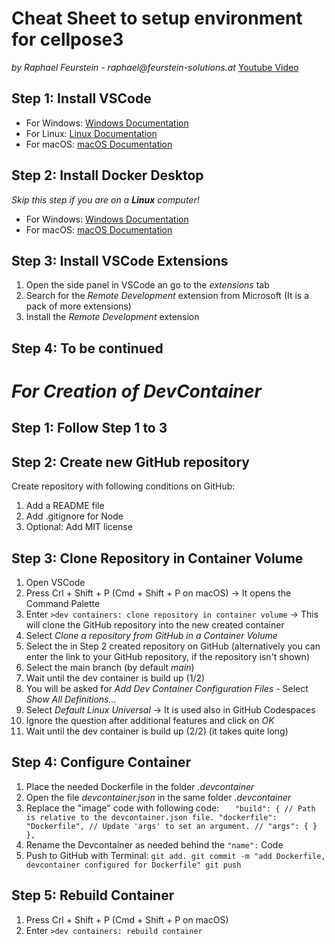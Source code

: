 # Cheat Sheet to setup environment for cellpose3

_by Raphael Feurstein - raphael@feurstein-solutions.at_
[Youtube Video](https://www.youtube.com/watch?v=SDa3v4Quj7Y)

## Step 1: Install VSCode

- For Windows: [Windows Documentation](https://code.visualstudio.com/docs/setup/windows)
- For Linux: [Linux Documentation](https://code.visualstudio.com/docs/setup/linux)
- For macOS: [macOS Documentation](https://code.visualstudio.com/docs/setup/mac)

## Step 2: Install Docker Desktop

_Skip this step if you are on a **Linux** computer!_

- For Windows: [Windows Documentation](https://docs.docker.com/desktop/install/windows-install/)
- For macOS: [macOS Documentation](https://docs.docker.com/desktop/install/mac-install/)

## Step 3: Install VSCode Extensions

1. Open the side panel in VSCode an go to the _extensions_ tab
2. Search for the _Remote Development_ extension from Microsoft (It is a pack of more extensions)
3. Install the _Remote Development_ extension

## Step 4: To be continued

# _For Creation of DevContainer_

## Step 1: Follow Step 1 to 3

## Step 2: Create new GitHub repository

Create repository with following conditions on GitHub:

1. Add a README file
2. Add .gitignore for Node
3. Optional: Add MIT license

## Step 3: Clone Repository in Container Volume

1. Open VSCode
2. Press Crl + Shift + P (Cmd + Shift + P on macOS) -> It opens the Command Palette
3. Enter `>dev containers: clone repository in container volume` -> This will clone the GitHub repository into the new created container
4. Select _Clone a repository from GitHub in a Container Volume_
5. Select the in Step 2 created repository on GitHub (alternatively you can enter the link to your GitHub repository, if the repository isn't shown)
6. Select the main branch (by default _main_)
7. Wait until the dev container is build up (1/2)
8. You will be asked for _Add Dev Container Configuration Files_ - Select _Show All Definitions..._
9. Select _Default Linux Universal_ -> It is used also in GitHub Codespaces
10. Ignore the question after additional features and click on _OK_
11. Wait until the dev container is build up (2/2) (it takes quite long)

## Step 4: Configure Container

1. Place the needed Dockerfile in the folder _.devcontainer_
2. Open the file _devcontainer.json_ in the same folder _.devcontainer_
3. Replace the "image" code with following code:
`	"build": {
			// Path is relative to the devcontainer.json file.
			"dockerfile": "Dockerfile",
			// Update 'args' to set an argument.
			// "args": { }
	},`
4. Rename the Devcontainer as needed behind the `"name":` Code
5. Push to GitHub with Terminal:
`git add.
git commit -m "add Dockerfile, devcontainer configured for Dockerfile"
git push`

## Step 5: Rebuild Container

1. Press Crl + Shift + P (Cmd + Shift + P on macOS)
2. Enter `>dev containers: rebuild container`

